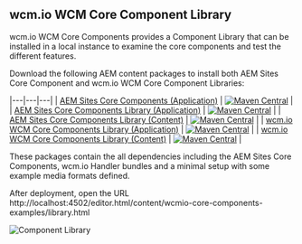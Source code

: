 ## wcm.io WCM Core Component Library

wcm.io WCM Core Components provides a Component Library that can be installed in a local instance to examine the core components and test the different features.

Download the following AEM content packages to install both AEM Sites Core Component and wcm.io WCM Core Component Libraries:

|---|---|---|
| [AEM Sites Core Components (Application)](https://maven-badges.herokuapp.com/maven-central/com.adobe.cq/core.wcm.components.all) | [![Maven Central](https://maven-badges.herokuapp.com/maven-central/com.adobe.cq/core.wcm.components.all/badge.svg)](https://maven-badges.herokuapp.com/maven-central/com.adobe.cq/core.wcm.components.all) |
| [AEM Sites Core Components Library (Application)](https://maven-badges.herokuapp.com/maven-central/com.adobe.cq/core.wcm.components.examples.ui.apps) | [![Maven Central](https://maven-badges.herokuapp.com/maven-central/com.adobe.cq/core.wcm.components.examples.ui.apps/badge.svg)](https://maven-badges.herokuapp.com/maven-central/com.adobe.cq/core.wcm.components.examples.ui.apps) |
| [AEM Sites Core Components Library (Content)](https://maven-badges.herokuapp.com/maven-central/com.adobe.cq/core.wcm.components.examples.ui.content) | [![Maven Central](https://maven-badges.herokuapp.com/maven-central/com.adobe.cq/core.wcm.components.examples.ui.content/badge.svg)](https://maven-badges.herokuapp.com/maven-central/com.adobe.cq/core.wcm.components.examples.ui.content) |
| [wcm.io WCM Core Components Library (Application)](https://maven-badges.herokuapp.com/maven-central/io.wcm.samples/io.wcm.wcm.core.components.examples) | [![Maven Central](https://maven-badges.herokuapp.com/maven-central/io.wcm.samples/io.wcm.wcm.core.components.examples/badge.svg)](https://maven-badges.herokuapp.com/maven-central/io.wcm.samples/io.wcm.wcm.core.components.examples) |
| [wcm.io WCM Core Components Library (Content)](https://maven-badges.herokuapp.com/maven-central/io.wcm.samples/io.wcm.wcm.core.components.examples-sample-content) | [![Maven Central](https://maven-badges.herokuapp.com/maven-central/io.wcm.samples/io.wcm.wcm.core.components.examples-sample-content/badge.svg)](https://maven-badges.herokuapp.com/maven-central/io.wcm.samples/io.wcm.wcm.core.components.examples-sample-content) |

These packages contain the all dependencies including the AEM Sites Core Components, wcm.io Handler bundles and a minimal setup with some example media formats defined.

After deployment, open the URL http://localhost:4502/editor.html/content/wcmio-core-components-examples/library.html

![Component Library](images/component-library.png)
